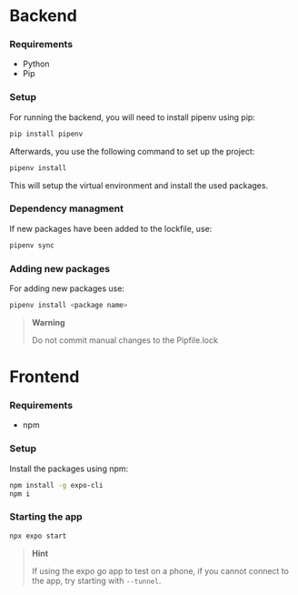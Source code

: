 # Backend

### Requirements

- Python
- Pip

### Setup

For running the backend, you will need to install pipenv using pip:

```bash
pip install pipenv
```

Afterwards, you use the following command to set up the project:

```bash
pipenv install
```

This will setup the virtual environment and install the used packages.

### Dependency managment

If new packages have been added to the lockfile, use:

```bash
pipenv sync
```

### Adding new packages

For adding new packages use:

```bash
pipenv install <package name>
```

> **Warning**
>
> Do not commit manual changes to the Pipfile.lock

# Frontend

### Requirements

- npm

### Setup

Install the packages using npm:

```bash
npm install -g expo-cli
npm i
```

### Starting the app

```bash
npx expo start
```

> **Hint**
>
> If using the expo go app to test on a phone, if you cannot connect to the app, try starting with `--tunnel`.
